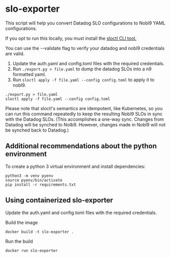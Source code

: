 # slo-exporter

This script will help you convert Datadog SLO configurations to Nobl9
YAML configurations.

If you opt to run this locally, you must install the [sloctl CLI tool.](https://docs.nobl9.com/sloctl-user-guide)

You can use the --validate flag to verify your datadog and nobl9 credentials are valid.

1. Update the auth.yaml and config.toml files with the required credentials.
2. Run `./export.py > file.yaml` to dump the datadog SLOs into a n9 formatted yaml.
3. Run `sloctl apply -f file.yaml --config config.toml` to apply it to nobl9.

```shell script
./export.py > file.yaml
sloctl apply -f file.yaml --config config.toml
```


Please note that sloctl's semantics are idempotent, like Kubernetes, so you can
run this command repeatedly to keep the resulting Nobl9 SLOs in sync with the
Datadog SLOs. (This accomplishes a one-way sync. Changes from Datadog will be
synched to Nolb9. However, changes made in Nobl9 will not be synched back to
Datadog.)

## Additional recommendations about the python environment

To create a python 3 virtual environment and install dependencies:

```shell script
python3 -m venv pyenv
source pyenv/bin/activate
pip install -r requirements.txt
```

## Using containerized slo-exporter
Update the auth.yaml and config.toml files with the required credentials.

Build the image

```shell script
docker build -t slo-exporter .
```

Run the build

```shell script
docker run slo-exporter
```